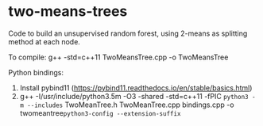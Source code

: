 # two-means-trees

Code to build an unsupervised random forest, using 2-means as splitting method at each node.

To compile: g++ -std=c++11 TwoMeansTree.cpp -o TwoMeansTree

Python bindings:

1. Install pybind11 (https://pybind11.readthedocs.io/en/stable/basics.html)
2. g++ -I/usr/include/python3.5m -O3 -shared -std=c++11 -fPIC `python3 -m --includes` TwoMeanTree.h TwoMeanTree.cpp bindings.cpp -o twomeantree`python3-config --extension-suffix`

